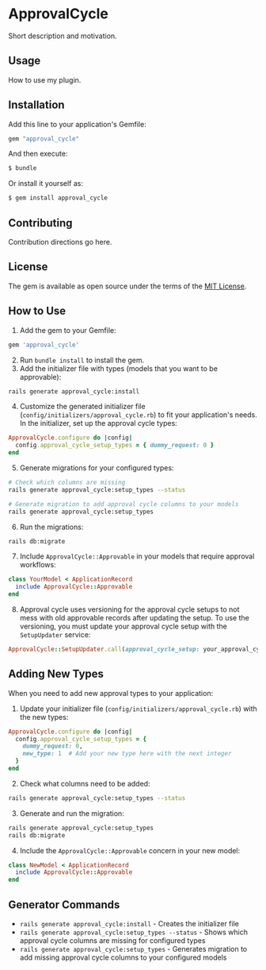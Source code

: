 # ApprovalCycle
Short description and motivation.

## Usage
How to use my plugin.

## Installation
Add this line to your application's Gemfile:

```ruby
gem "approval_cycle"
```

And then execute:
```bash
$ bundle
```

Or install it yourself as:
```bash
$ gem install approval_cycle
```

## Contributing
Contribution directions go here.

## License
The gem is available as open source under the terms of the [MIT License](https://opensource.org/licenses/MIT).

## How to Use

1. Add the gem to your Gemfile:
  ```ruby
  gem 'approval_cycle'
  ```
2. Run `bundle install` to install the gem.
3. Add the initializer file with types (models that you want to be approvable):
  ```bash
  rails generate approval_cycle:install
  ```
4. Customize the generated initializer file (`config/initializers/approval_cycle.rb`) to fit your application's needs. In the initializer, set up the approval cycle types:
  ```ruby
  ApprovalCycle.configure do |config|
    config.approval_cycle_setup_types = { dummy_request: 0 }
  end
  ```
5. Generate migrations for your configured types:
  ```bash
  # Check which columns are missing
  rails generate approval_cycle:setup_types --status

  # Generate migration to add approval cycle columns to your models
  rails generate approval_cycle:setup_types
  ```
6. Run the migrations:
  ```bash
  rails db:migrate
  ```
7. Include `ApprovalCycle::Approvable` in your models that require approval workflows:
  ```ruby
  class YourModel < ApplicationRecord
    include ApprovalCycle::Approvable
  end
  ```
8. Approval cycle uses versioning for the approval cycle setups to not mess with old approvable records after updating the setup. To use the versioning, you must update your approval cycle setup with the `SetupUpdater` service:
  ```ruby
  ApprovalCycle::SetupUpdater.call(approval_cycle_setup: your_approval_cycle_setup_record, params: {attributes to update}, apply_to_versions: {true | false})
  ```

## Adding New Types

When you need to add new approval types to your application:

1. Update your initializer file (`config/initializers/approval_cycle.rb`) with the new types:
  ```ruby
  ApprovalCycle.configure do |config|
    config.approval_cycle_setup_types = {
      dummy_request: 0,
      new_type: 1  # Add your new type here with the next integer
    }
  end
  ```

2. Check what columns need to be added:
  ```bash
  rails generate approval_cycle:setup_types --status
  ```

3. Generate and run the migration:
  ```bash
  rails generate approval_cycle:setup_types
  rails db:migrate
  ```

4. Include the `ApprovalCycle::Approvable` concern in your new model:
  ```ruby
  class NewModel < ApplicationRecord
    include ApprovalCycle::Approvable
  end
  ```

## Generator Commands

- `rails generate approval_cycle:install` - Creates the initializer file
- `rails generate approval_cycle:setup_types --status` - Shows which approval cycle columns are missing for configured types
- `rails generate approval_cycle:setup_types` - Generates migration to add missing approval cycle columns to your configured models

